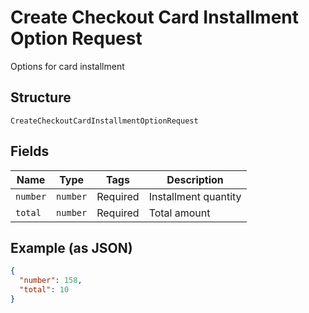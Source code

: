 
# Create Checkout Card Installment Option Request

Options for card installment

## Structure

`CreateCheckoutCardInstallmentOptionRequest`

## Fields

| Name | Type | Tags | Description |
|  --- | --- | --- | --- |
| `number` | `number` | Required | Installment quantity |
| `total` | `number` | Required | Total amount |

## Example (as JSON)

```json
{
  "number": 158,
  "total": 10
}
```

